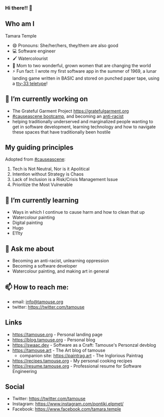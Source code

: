 ### Hi there!! 👋

## Who am I

Tamara Temple

- 😄 Pronouns: She/her/hers, they/them are also good
- :computer: Software engineer
- :paintbrush: Watercolourist
- :woman: Mom to two wonderful, grown women that are changing the world
- ⚡ Fun fact: I wrote my first software app in the summer of 1969, a lunar landing game written in BASIC and stored on punched paper tape, using a [tty-33 teletype](https://en.wikipedia.org/wiki/Teletype_Model_33)!

## 🔭 I’m currently working on

- The Grateful Garment Project <https://gratefulgarment.org>
- [#causeascene bootcamp](https://hashtagcauseascene.com/bootcamp/), and becoming an [anti-racist](https://hashtagcauseascene.com/guiding-principles/)
- helping traditionally underserved and marginalized people wanting to get in software development, learning technology and how to navigate these spaces that have traditionally been hostile

## My guiding principles

Adopted from [#causeascene](https://hashtagcauseascene.com/guiding-principles/):

1. Tech is Not Neutral, Nor is it Apolitical
2. Intention without Strategy is Chaos
3. Lack of Inclusion is a Risk/Crisis Management Issue
4. Prioritize the Most Vulnerable

## 🌱 I’m currently learning

- Ways in which I continue to cause harm and how to clean that up
- Watercolour painting
- Digital painting
- Hugo
- E11ty

<!-- - 👯 I’m looking to collaborate on ...; -->
<!-- - 🤔 I’m looking for help with ... -->
## 💬 Ask me about

- Becoming an anti-racist, unlearning oppression
- Becoming a software developer
- Watercolour painting, and making art in general

## 📫 How to reach me:

- email: info@tamouse.org
- twitter: <https://twitter.com/tamouse>

## Links

- <https://tamouse.org> - Personal landing page
- <https://blog.tamouse.org> - Personal blog
- <https://swaac.dev> - Software as a Craft: Tamouse's Personzal devblog
- <https://tamouse.art> - The Art blog of tamouse
  - companion site: <https://paintrag.art> - The Inglorious Paintrag 
- <https://recipes.tamouse.org> - My personal cooking recipes
- <https://resume.tamouse.org> - Professional resume for Software Engineering

## Social

- Twitter: <https://twitter.com/tamouse>
- Instagram: <https://www.instagram.com/pontiki.elpmet/>
- Facebook: <https://www.facebook.com/tamara.temple>


<!--
**tamouse/tamouse** is a ✨ _special_ ✨ repository because its `README.md` (this file) appears on your GitHub profile.

Here are some ideas to get you started:

- 🔭 I’m currently working on ...
- 🌱 I’m currently learning ...
- 👯 I’m looking to collaborate on ...
- 🤔 I’m looking for help with ...
- 💬 Ask me about ...
- 📫 How to reach me: ...
- 😄 Pronouns: ...
- ⚡ Fun fact: ...
-->
